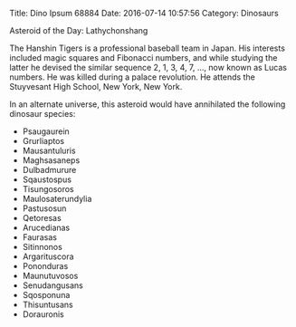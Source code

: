 Title: Dino Ipsum 68884
Date: 2016-07-14 10:57:56
Category: Dinosaurs

Asteroid of the Day: Lathychonshang

The Hanshin Tigers is a professional baseball team in Japan. His interests included magic squares and Fibonacci numbers, and while studying the latter he devised the similar sequence 2, 1, 3, 4, 7, ..., now known as Lucas numbers. He was killed during a palace revolution. He attends the Stuyvesant High School, New York, New York.

In an alternate universe, this asteroid would have annihilated the following dinosaur species:

* Psaugaurein
* Grurliaptos
* Mausantuluris
* Maghsasaneps
* Dulbadmurure
* Sqaustospus
* Tisungosoros
* Maulosaterundylia
* Pastusosun
* Qetoresas
* Arucedianas
* Faurasas
* Sitinnonos
* Argarituscora
* Pononduras
* Maunutuvosos
* Senudangusans
* Sqosponuna
* Thisuntusans
* Dorauronis
